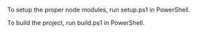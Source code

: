 To setup the proper node modules, run setup.ps1 in PowerShell.

To build the project, run build.ps1 in PowerShell.
